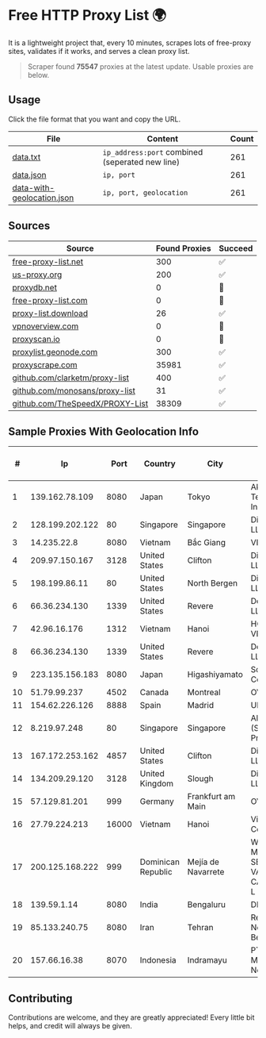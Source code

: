 
# Free HTTP Proxy List 🌍

It is a lightweight project that, every 10 minutes, scrapes lots of free-proxy sites, validates if it works, and serves a clean proxy list.


> Scraper found **75547** proxies at the latest update. Usable proxies are below.

## Usage

Click the file format that you want and copy the URL.


|File|Content|Count|
|----|-------|-----|
|[data.txt](https://raw.githubusercontent.com/themiralay/Proxy-List-World/master/data.txt)|`ip_address:port` combined (seperated new line)|261|
|[data.json](https://raw.githubusercontent.com/themiralay/Proxy-List-World/master/data.json)|`ip, port`|261|
|[data-with-geolocation.json](https://raw.githubusercontent.com/themiralay/Proxy-List-World/master/data-with-geolocation.json)|`ip, port, geolocation`|261|

## Sources

|Source|Found Proxies|Succeed|
|------|-------------|-------|
|[free-proxy-list.net](https://free-proxy-list.net)|300|✅|
|[us-proxy.org](https://www.us-proxy.org)|200|✅|
|[proxydb.net](http://proxydb.net)|0|🚫|
|[free-proxy-list.com](https://free-proxy-list.com/?page=&port=&type%5B%5D=http&type%5B%5D=https&up_time=0&search=Search)|0|🚫|
|[proxy-list.download](https://www.proxy-list.download/HTTP)|26|✅|
|[vpnoverview.com](https://vpnoverview.com/privacy/anonymous-browsing/free-proxy-servers)|0|🚫|
|[proxyscan.io](https://www.proxyscan.io)|0|🚫|
|[proxylist.geonode.com](https://proxylist.geonode.com/api/proxy-list?limit=300&page=1&sort_by=lastChecked&sort_type=desc&protocols=http,https)|300|✅|
|[proxyscrape.com](https://api.proxyscrape.com/v2/?request=displayproxies&protocol=http&timeout=10000&country=all&ssl=all&anonymity=all)|35981|✅|
|[github.com/clarketm/proxy-list](https://raw.githubusercontent.com/clarketm/proxy-list/master/proxy-list-raw.txt)|400|✅|
|[github.com/monosans/proxy-list](https://raw.githubusercontent.com/monosans/proxy-list/main/proxies/http.txt)|31|✅|
|[github.com/TheSpeedX/PROXY-List](https://raw.githubusercontent.com/TheSpeedX/PROXY-List/master/http.txt)|38309|✅|


## Sample Proxies With Geolocation Info

|#|Ip|Port|Country|City|Internet Service Provider|
|-|--|----|-------|----|-------------------------|
|1|139.162.78.109|8080|Japan|Tokyo|Akamai Technologies, Inc.|
|2|128.199.202.122|80|Singapore|Singapore|DigitalOcean, LLC|
|3|14.235.22.8|8080|Vietnam|Bắc Giang|VNPT|
|4|209.97.150.167|3128|United States|Clifton|DigitalOcean, LLC|
|5|198.199.86.11|80|United States|North Bergen|DigitalOcean, LLC|
|6|66.36.234.130|1339|United States|Revere|DediOutlet, LLC|
|7|42.96.16.176|1312|Vietnam|Hanoi|HOALAC-VNNIC|
|8|66.36.234.130|1339|United States|Revere|DediOutlet, LLC|
|9|223.135.156.183|8080|Japan|Higashiyamato|So-net Corporation|
|10|51.79.99.237|4502|Canada|Montreal|OVH SAS|
|11|154.62.226.126|8888|Spain|Madrid|Ultahost, Inc.|
|12|8.219.97.248|80|Singapore|Singapore|Alibaba Cloud (Singapore) Private Limited|
|13|167.172.253.162|4857|United States|Clifton|DigitalOcean, LLC|
|14|134.209.29.120|3128|United Kingdom|Slough|DigitalOcean, LLC|
|15|57.129.81.201|999|Germany|Frankfurt am Main|OVH SAS|
|16|27.79.224.213|16000|Vietnam|Hanoi|Viettel Corporation|
|17|200.125.168.222|999|Dominican Republic|Mejía de Navarrete|WIRELESS MULTI SERVICE VARGAS CABRERA, S. R. L|
|18|139.59.1.14|8080|India|Bengaluru|DIGITALOCEAN|
|19|85.133.240.75|8080|Iran|Tehran|Respina Networks & Beyond PJSC|
|20|157.66.16.38|8070|Indonesia|Indramayu|PT Mitra Mandiri Network|



## Contributing

Contributions are welcome, and they are greatly appreciated! Every
little bit helps, and credit will always be given.

